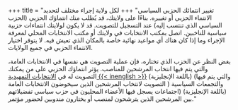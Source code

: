 +++
title = "تغيير انتمائك الحزبي السياسي"
+++
لكل ولاية إجراء مختلف لتحديد الانتماء الحزبي أو تغييره. بناءًا على ولايتك، قد يُطلب منك انتماؤك الحزبي (الحزب السياسي الذي تنتسب إليه) عند التسجيل للتصويت. قد لا يكون لولايتك انتماءات حزبية سياسية للناخبين. اتصل بمكتب الانتخابات في ولايتك أو مكتب الانتخابات المحلي لمعرفة الإجراء وما إذا كان هناك أي مواعيد نهائية خاصة بالمكان الذي تعيش فيه. لا يتوفر اختيار الانتماء الحزبي في جميع الولايات.

بغض النظر عن الحزب الذي تختاره، فإن عملية التصويت هي نفسها في الانتخابات العامة، والتي يتم فيها انتخاب المرشحين للمناصب. يؤثر انتماؤك الحزبي على من يمكنك التصويت له في [الانتخابات التمهيدية {{< inenglish >}}](https://www.usa.gov/election#item-37162) (باللغة الإنجليزية) (والتي يتم فيها التصويت لانتخاب المرشحين الذين سيخوضون الانتخابات العامة ) والتجمعات السياسية (باللغة الإنجليزية) (اجتماعات یسجل فیھا الأعضاء المحلیون في حزب سیاسي تفضیلاتھم بین المرشحین الذین یترشحون لمنصب أو یختارون مندوبین لحضور مؤتمر."